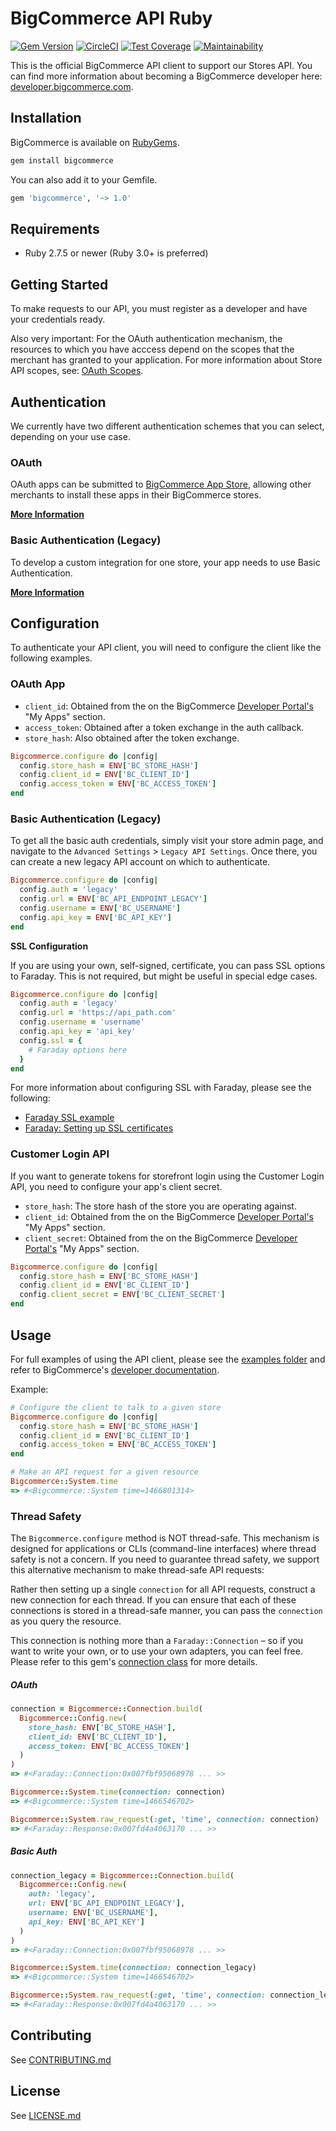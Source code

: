 # BigCommerce API Ruby

[![Gem Version](https://badge.fury.io/rb/bigcommerce.svg)](https://rubygems.org/gems/bigcommerce)
[![CircleCI](https://circleci.com/gh/bigcommerce/bigcommerce-api-ruby/tree/master.svg?style=svg)](https://circleci.com/gh/bigcommerce/bigcommerce-api-ruby/tree/master)
[![Test Coverage](https://api.codeclimate.com/v1/badges/d1ba1b74a2a74a26e8b4/test_coverage)](https://codeclimate.com/github/bigcommerce/bigcommerce-api-ruby/test_coverage)
[![Maintainability](https://api.codeclimate.com/v1/badges/d1ba1b74a2a74a26e8b4/maintainability)](https://codeclimate.com/github/bigcommerce/bigcommerce-api-ruby/maintainability)

This is the official BigCommerce API client to support our Stores API. You can find more information about becoming a 
BigCommerce developer here: [developer.bigcommerce.com](http://developer.bigcommerce.com).


## Installation
BigCommerce is available on [RubyGems](https://rubygems.org/gems/bigcommerce).

```sh
gem install bigcommerce
```

You can also add it to your Gemfile.

```rb
gem 'bigcommerce', '~> 1.0'
```

## Requirements

- Ruby 2.7.5 or newer (Ruby 3.0+ is preferred)

## Getting Started
To make requests to our API, you must register as a developer and have your credentials ready.

Also very important: For the OAuth authentication mechanism, the resources to which you have acccess depend on the
scopes that the merchant has granted to your application. For more information about Store API scopes, 
see: [OAuth Scopes](https://developer.bigcommerce.com/docs/start/authentication/api-accounts#oauth-scopes).

## Authentication
We currently have two different authentication schemes that you can select, depending on your use case.

### OAuth
OAuth apps can be submitted to [BigCommerce App Store](https://www.bigcommerce.com/apps), allowing other merchants to install these apps in their 
BigCommerce stores.

__[More Information](https://developer.bigcommerce.com/api/using-oauth-intro)__

### Basic Authentication (Legacy)
To develop a custom integration for one store, your app needs to use Basic Authentication.

__[More Information](https://developer.bigcommerce.com/api/legacy/basic-auth)__

## Configuration
To authenticate your API client, you will need to configure the client like the following examples.

### OAuth App

- ```client_id```: Obtained from the on the BigCommerce [Developer Portal's](http://developer.bigcommerce.com) "My Apps" section.
- ```access_token```: Obtained after a token exchange in the auth callback.
- ```store_hash```: Also obtained after the token exchange.

```rb
Bigcommerce.configure do |config|
  config.store_hash = ENV['BC_STORE_HASH']
  config.client_id = ENV['BC_CLIENT_ID']
  config.access_token = ENV['BC_ACCESS_TOKEN']
end
```

### Basic Authentication (Legacy)

To get all the basic auth credentials, simply visit your store admin page, and navigate to the 
`Advanced Settings` > `Legacy API Settings`. Once there, you can create a new legacy API account on which to authenticate.


```rb
Bigcommerce.configure do |config|
  config.auth = 'legacy'
  config.url = ENV['BC_API_ENDPOINT_LEGACY']
  config.username = ENV['BC_USERNAME']
  config.api_key = ENV['BC_API_KEY']
end
```

__SSL Configuration__

If you are using your own, self-signed, certificate, you can pass SSL options to Faraday. This is not required, but 
might be useful in special edge cases.

```rb
Bigcommerce.configure do |config|
  config.auth = 'legacy'
  config.url = 'https://api_path.com'
  config.username = 'username'
  config.api_key = 'api_key'
  config.ssl = {
    # Faraday options here
  }
end
```

For more information about configuring SSL with Faraday, please see the following:

- [Faraday SSL example](https://gist.github.com/mislav/938183)
- [Faraday: Setting up SSL certificates](https://github.com/lostisland/faraday/wiki/Setting-up-SSL-certificates)

### Customer Login API
If you want to generate tokens for storefront login using the Customer Login API, you need to configure your app's 
client secret.

- ```store_hash```: The store hash of the store you are operating against.
- ```client_id```: Obtained from the on the BigCommerce [Developer Portal's](http://developer.bigcommerce.com) "My Apps" section.
- ```client_secret```: Obtained from the on the BigCommerce [Developer Portal's](http://developer.bigcommerce.com) "My Apps" section.

```rb
Bigcommerce.configure do |config|
  config.store_hash = ENV['BC_STORE_HASH']
  config.client_id = ENV['BC_CLIENT_ID']
  config.client_secret = ENV['BC_CLIENT_SECRET']
end
```

## Usage
For full examples of using the API client, please see the [examples folder](examples) and refer to 
BigCommerce's [developer documentation](https://developer.bigcommerce.com/api).

Example:

```rb
# Configure the client to talk to a given store
Bigcommerce.configure do |config|
  config.store_hash = ENV['BC_STORE_HASH']
  config.client_id = ENV['BC_CLIENT_ID']
  config.access_token = ENV['BC_ACCESS_TOKEN']
end

# Make an API request for a given resource
Bigcommerce::System.time
=> #<Bigcommerce::System time=1466801314>
```

### Thread Safety

The `Bigcommerce.configure` method is NOT thread-safe. This mechanism is designed for applications or 
CLIs (command-line interfaces) where thread safety is not a concern. If you need to guarantee thread safety, we support
this alternative mechanism to make thread-safe API requests:

Rather then setting up a single `connection` for all API requests, construct a new connection for each thread.
If you can ensure that each of these connections is stored in a thread-safe manner, you can pass the `connection` as 
you query the resource.

This connection is nothing more than a `Faraday::Connection` – so if you want to write your own, or to use your own 
adapters, you can feel free. Please refer to this gem's [connection class](https://github.com/bigcommerce/bigcommerce-api-ruby/blob/master/lib/bigcommerce/connection.rb) for more details.

##### OAuth

```rb
connection = Bigcommerce::Connection.build(
  Bigcommerce::Config.new(
    store_hash: ENV['BC_STORE_HASH'],
    client_id: ENV['BC_CLIENT_ID'],
    access_token: ENV['BC_ACCESS_TOKEN']
  )
)
=> #<Faraday::Connection:0x007fbf95068978 ... >>

Bigcommerce::System.time(connection: connection)
=> #<Bigcommerce::System time=1466546702>

Bigcommerce::System.raw_request(:get, 'time', connection: connection)
=> #<Faraday::Response:0x007fd4a4063170 ... >>
```

##### Basic Auth

```rb
connection_legacy = Bigcommerce::Connection.build(
  Bigcommerce::Config.new(
    auth: 'legacy',
    url: ENV['BC_API_ENDPOINT_LEGACY'],
    username: ENV['BC_USERNAME'],
    api_key: ENV['BC_API_KEY']
  )
)
=> #<Faraday::Connection:0x007fbf95068978 ... >>

Bigcommerce::System.time(connection: connection_legacy)
=> #<Bigcommerce::System time=1466546702>

Bigcommerce::System.raw_request(:get, 'time', connection: connection_legacy)
=> #<Faraday::Response:0x007fd4a4063170 ... >>
```

## Contributing
See [CONTRIBUTING.md](CONTRIBUTING.md)

## License
See [LICENSE.md](LICENSE.md)
